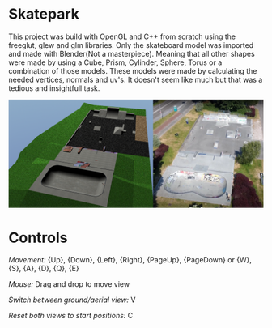 # Skatepark
This project was build with OpenGL and C++ from scratch using the freeglut, glew and glm libraries. Only the skateboard model was imported and made with Blender(Not a masterpiece). Meaning that all other shapes were made by using a Cube, Prism, Cylinder, Sphere, Torus or a combination of those models. These models were made by calculating the needed vertices, normals and uv's. It doesn't seem like much but that was a tedious and insightfull task.

![Image of recreated skatepark](app/image.png)

# Controls
*Movement:* {Up}, {Down}, {Left}, {Right}, {PageUp}, {PageDown} or {W}, {S}, {A}, {D}, {Q}, {E}

*Mouse:* Drag and drop to move view

*Switch between ground/aerial view:* V

*Reset both views to start positions:* C